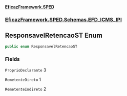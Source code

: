 #### [EficazFramework.SPED](EficazFrameworkSPED.md 'EficazFramework SPED')
### [EficazFramework.SPED.Schemas.EFD_ICMS_IPI](EficazFramework.SPED.Schemas.EFD_ICMS_IPI.md 'EficazFramework.SPED.Schemas.EFD_ICMS_IPI')

## ResponsavelRetencaoST Enum

```csharp
public enum ResponsavelRetencaoST
```
### Fields

<a name='EficazFramework.SPED.Schemas.EFD_ICMS_IPI.ResponsavelRetencaoST.ProprioDeclarante'></a>

`ProprioDeclarante` 3

<a name='EficazFramework.SPED.Schemas.EFD_ICMS_IPI.ResponsavelRetencaoST.RemetenteDireto'></a>

`RemetenteDireto` 1

<a name='EficazFramework.SPED.Schemas.EFD_ICMS_IPI.ResponsavelRetencaoST.RemetenteIndireto'></a>

`RemetenteIndireto` 2